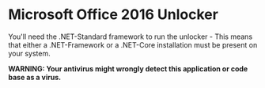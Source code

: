 # Microsoft Office 2016 Unlocker

You'll need the .NET-Standard framework to run the unlocker - This means that either a .NET-Framework or a .NET-Core installation must be present on your system.

**WARNING: Your antivirus might wrongly detect this application or code base as a virus.**
